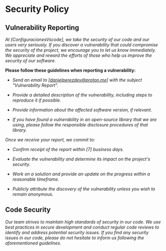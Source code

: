 <!-- Autor: Daniel Benjamin Perez Morales -->
<!-- GitHub: https://github.com/D4nitrix13 -->
<!-- GitLab: https://gitlab.com/D4nitrix13 -->
<!-- Correo electrónico: danielperezdev@proton.me -->
<!-- Autor: Daniel Benjamin Perez Morales -->
<!-- GitHub: https://github.com/D4nitrix13 -->
<!-- GitLab: https://gitlab.com/D4nitrix13 -->
<!-- Correo electrónico: danielperezdev@proton.me -->
# **Security Policy**

## **Vulnerability Reporting**

*At [ConfiguracionesVscode], we take the security of our code and our users very seriously. If you discover a vulnerability that could compromise the security of the project, we encourage you to let us know immediately. We appreciate and reward the efforts of those who help us improve the security of our software.*

**Please follow these guidelines when reporting a vulnerability:**

- *Send an email to [danielperezdev@proton.me] with the subject "Vulnerability Report".*

- *Provide a detailed description of the vulnerability, including steps to reproduce it if possible.*

- *Provide information about the affected software version, if relevant.*

- *If you have found a vulnerability in an open-source library that we are using, please follow the responsible disclosure procedures of that library.*

*Once we receive your report, we commit to:*

- *Confirm receipt of the report within [7] business days.*

- *Evaluate the vulnerability and determine its impact on the project's security.*

- *Work on a solution and provide an update on the progress within a reasonable timeframe.*

- *Publicly attribute the discovery of the vulnerability unless you wish to remain anonymous.*

## **Code Security**

*Our team strives to maintain high standards of security in our code. We use best practices in secure development and conduct regular code reviews to identify and address potential security issues. If you find any security issues in our code, please do not hesitate to inform us following the aforementioned guidelines.*
